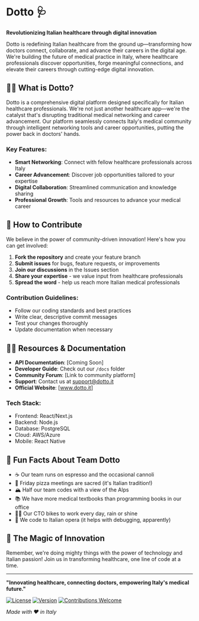 # Dotto 🩺

**Revolutionizing Italian healthcare through digital innovation**

Dotto is redefining Italian healthcare from the ground up—transforming how doctors connect, collaborate, and advance their careers in the digital age. We're building the future of medical practice in Italy, where healthcare professionals discover opportunities, forge meaningful connections, and elevate their careers through cutting-edge digital innovation.

## 🙋‍♀️ What is Dotto?

Dotto is a comprehensive digital platform designed specifically for Italian healthcare professionals. We're not just another healthcare app—we're the catalyst that's disrupting traditional medical networking and career advancement. Our platform seamlessly connects Italy's medical community through intelligent networking tools and career opportunities, putting the power back in doctors' hands.

### Key Features:
- **Smart Networking**: Connect with fellow healthcare professionals across Italy
- **Career Advancement**: Discover job opportunities tailored to your expertise
- **Digital Collaboration**: Streamlined communication and knowledge sharing
- **Professional Growth**: Tools and resources to advance your medical career

## 🌈 How to Contribute

We believe in the power of community-driven innovation! Here's how you can get involved:

1. **Fork the repository** and create your feature branch
2. **Submit issues** for bugs, feature requests, or improvements
3. **Join our discussions** in the Issues section
4. **Share your expertise** - we value input from healthcare professionals
5. **Spread the word** - help us reach more Italian medical professionals

### Contribution Guidelines:
- Follow our coding standards and best practices
- Write clear, descriptive commit messages
- Test your changes thoroughly
- Update documentation when necessary

## 👩‍💻 Resources & Documentation

- **API Documentation**: [Coming Soon]
- **Developer Guide**: Check out our `/docs` folder
- **Community Forum**: [Link to community platform]
- **Support**: Contact us at support@dotto.it
- **Official Website**: [www.dotto.it]

### Tech Stack:
- Frontend: React/Next.js
- Backend: Node.js
- Database: PostgreSQL
- Cloud: AWS/Azure
- Mobile: React Native

## 🍿 Fun Facts About Team Dotto

- ☕ Our team runs on espresso and the occasional cannoli
- 🍕 Friday pizza meetings are sacred (it's Italian tradition!)
- 🏔️ Half our team codes with a view of the Alps
- 📚 We have more medical textbooks than programming books in our office
- 🚴‍♂️ Our CTO bikes to work every day, rain or shine
- 🎵 We code to Italian opera (it helps with debugging, apparently)

## 🧙 The Magic of Innovation

Remember, we're doing mighty things with the power of technology and Italian passion! Join us in transforming healthcare, one line of code at a time.

---

**"Innovating healthcare, connecting doctors, empowering Italy's medical future."**

[![License](https://img.shields.io/badge/license-MIT-blue.svg)](LICENSE)
[![Version](https://img.shields.io/badge/version-1.0.0-green.svg)](package.json)
[![Contributions Welcome](https://img.shields.io/badge/contributions-welcome-brightgreen.svg?style=flat)](CONTRIBUTING.md)

*Made with ❤️ in Italy*
